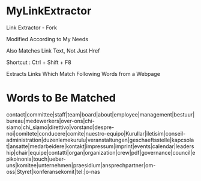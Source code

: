 # MyLinkExtractor

Link Extractor - Fork

Modified According to My Needs

Also Matches Link Text, Not Just Href

Shortcut : Ctrl + Shift + F8

Extracts Links Which Match Following Words from a Webpage


# Words to Be Matched

contact|committee|staff|team|board|about|employee|management|bestuur|bureau|medewerkers|over-ons|chi-siamo|chi_siamo|direttivo|vorstand|despre-noi|comitete|conducere|comite|nuestro-equipo|Kurullar|iletisim|conseil-administration|duzenlemekurulu|veranstaltungen|geschaeftsstelle|kapcsolat|ansatte|medarbeidere|kontakt|impressum|imprint|events|calendar|leadership|chair|equipe|contatti|organ|organization|crew|pdf|governance|council|epikoinonia|touch|ueber-uns|komitee|unternehmen|praesidium|ansprechpartner|om-oss|Styret|konferansekomit|tel:|o-nas


